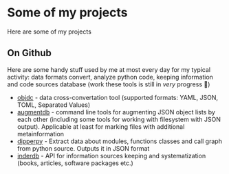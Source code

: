 # Some of my projects

Here are some of my projects

## On Github

Here are some handy stuff used by me at most every day for my typical activity: data formats convert, analyze python code, keeping information and code sources database (work these tools is still in *very* progress 🙂)

  * [objdc](https://github.com/meechanic/objdc) - data cross-convertation tool (supported formats: YAML, JSON, TOML, Separated Values)
  * [augmentdb](https://github.com/meechanic/augmentdb) - command line tools for augmenting JSON object lists by each other (including some tools for working with filesystem with JSON output). Applicable at least for marking files with additional metainformation
  * [dipperpy](https://github.com/meechanic/dipperpy) - Extract data about modules, functions classes and call graph from python source. Outputs it in JSON format
  * [inderdb](https://github.com/meechanic/interdb) - API for information sources keeping and systematization (books, articles, software packages etc.)
